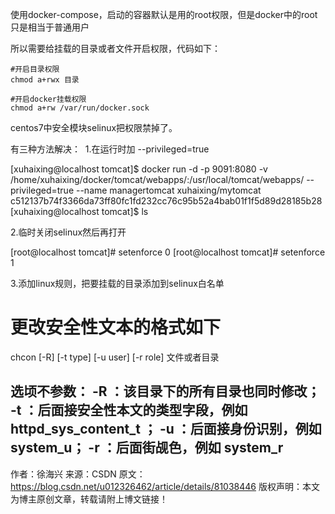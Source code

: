 使用docker-compose，启动的容器默认是用的root权限，但是docker中的root只是相当于普通用户

所以需要给挂载的目录或者文件开启权限，代码如下：

```
#开启目录权限
chmod a+rwx 目录

#开启docker挂载权限
chmod a+rw /var/run/docker.sock 
```



centos7中安全模块selinux把权限禁掉了。

有三种方法解决：
​    1.在运行时加 --privileged=true 

[xuhaixing@localhost tomcat]$ docker run -d -p 9091:8080 -v /home/xuhaixing/docker/tomcat/webapps/:/usr/local/tomcat/webapps/ --privileged=true --name managertomcat xuhaixing/mytomcat
c512137b74f3366da73ff80fc1fd232cc76c95b52a4bab01f1f5d89d28185b28
[xuhaixing@localhost tomcat]$ ls

2.临时关闭selinux然后再打开

[root@localhost tomcat]# setenforce 0
[root@localhost tomcat]# setenforce 1


3.添加linux规则，把要挂载的目录添加到selinux白名单

# 更改安全性文本的格式如下
chcon [-R] [-t type] [-u user] [-r role] 文件或者目录

选顷不参数： 
-R  ：该目录下的所有目录也同时修改； 
-t  ：后面接安全性本文的类型字段，例如 httpd_sys_content_t ； 
-u  ：后面接身份识别，例如 system_u； 
-r  ：后面街觇色，例如 system_r
--------------------- 
作者：徐海兴 
来源：CSDN 
原文：https://blog.csdn.net/u012326462/article/details/81038446 
版权声明：本文为博主原创文章，转载请附上博文链接！